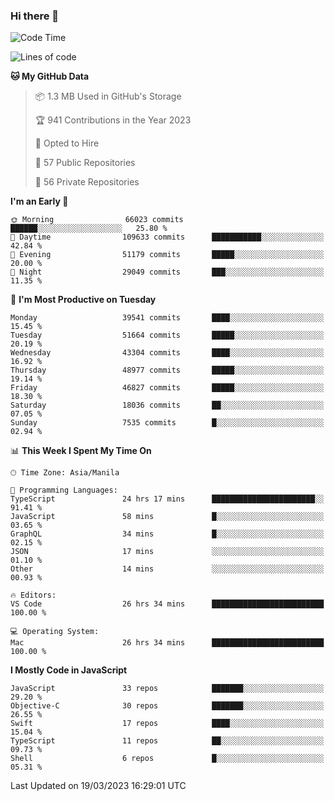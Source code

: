 ### Hi there 👋

<!--START_SECTION:waka-->
![Code Time](http://img.shields.io/badge/Code%20Time-3%2C746%20hrs%2051%20mins-blue)

![Lines of code](https://img.shields.io/badge/From%20Hello%20World%20I%27ve%20Written-101.5%20million%20lines%20of%20code-blue)

**🐱 My GitHub Data** 

> 📦 1.3 MB Used in GitHub's Storage 
 > 
> 🏆 941 Contributions in the Year 2023
 > 
> 💼 Opted to Hire
 > 
> 📜 57 Public Repositories 
 > 
> 🔑 56 Private Repositories 
 > 
**I'm an Early 🐤** 

```text
🌞 Morning                66023 commits       ██████░░░░░░░░░░░░░░░░░░░   25.80 % 
🌆 Daytime                109633 commits      ███████████░░░░░░░░░░░░░░   42.84 % 
🌃 Evening                51179 commits       █████░░░░░░░░░░░░░░░░░░░░   20.00 % 
🌙 Night                  29049 commits       ███░░░░░░░░░░░░░░░░░░░░░░   11.35 % 
```
📅 **I'm Most Productive on Tuesday** 

```text
Monday                   39541 commits       ████░░░░░░░░░░░░░░░░░░░░░   15.45 % 
Tuesday                  51664 commits       █████░░░░░░░░░░░░░░░░░░░░   20.19 % 
Wednesday                43304 commits       ████░░░░░░░░░░░░░░░░░░░░░   16.92 % 
Thursday                 48977 commits       █████░░░░░░░░░░░░░░░░░░░░   19.14 % 
Friday                   46827 commits       █████░░░░░░░░░░░░░░░░░░░░   18.30 % 
Saturday                 18036 commits       ██░░░░░░░░░░░░░░░░░░░░░░░   07.05 % 
Sunday                   7535 commits        █░░░░░░░░░░░░░░░░░░░░░░░░   02.94 % 
```


📊 **This Week I Spent My Time On** 

```text
🕑︎ Time Zone: Asia/Manila

💬 Programming Languages: 
TypeScript               24 hrs 17 mins      ███████████████████████░░   91.41 % 
JavaScript               58 mins             █░░░░░░░░░░░░░░░░░░░░░░░░   03.65 % 
GraphQL                  34 mins             █░░░░░░░░░░░░░░░░░░░░░░░░   02.15 % 
JSON                     17 mins             ░░░░░░░░░░░░░░░░░░░░░░░░░   01.10 % 
Other                    14 mins             ░░░░░░░░░░░░░░░░░░░░░░░░░   00.93 % 

🔥 Editors: 
VS Code                  26 hrs 34 mins      █████████████████████████   100.00 % 

💻 Operating System: 
Mac                      26 hrs 34 mins      █████████████████████████   100.00 % 
```

**I Mostly Code in JavaScript** 

```text
JavaScript               33 repos            ███████░░░░░░░░░░░░░░░░░░   29.20 % 
Objective-C              30 repos            ███████░░░░░░░░░░░░░░░░░░   26.55 % 
Swift                    17 repos            ████░░░░░░░░░░░░░░░░░░░░░   15.04 % 
TypeScript               11 repos            ██░░░░░░░░░░░░░░░░░░░░░░░   09.73 % 
Shell                    6 repos             █░░░░░░░░░░░░░░░░░░░░░░░░   05.31 % 
```




 Last Updated on 19/03/2023 16:29:01 UTC
<!--END_SECTION:waka-->


<!--
**rad182/rad182** is a ✨ _special_ ✨ repository because its `README.md` (this file) appears on your GitHub profile.

Here are some ideas to get you started:

- 🔭 I’m currently working on ...
- 🌱 I’m currently learning ...
- 👯 I’m looking to collaborate on ...
- 🤔 I’m looking for help with ...
- 💬 Ask me about ...
- 📫 How to reach me: ...
- 😄 Pronouns: ...
- ⚡ Fun fact: ...
-->
